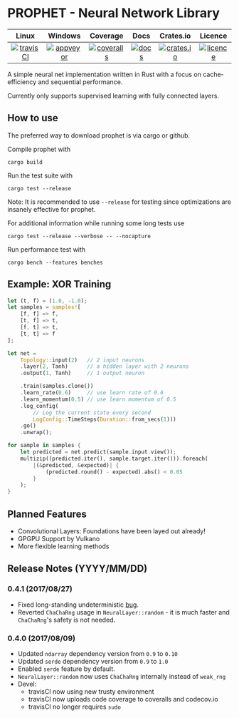 
PROPHET - Neural Network Library
================================

|        Linux        |       Windows       |       Coverage       |          Docs         |     Crates.io         |       Licence      |
|:-------------------:|:-------------------:|:--------------------:|:---------------------:|:---------------------:|:------------------:|
| [![travisCI][1]][2] | [![appveyor][3]][4] | [![coveralls][5]][6] | [![docs][11]][12 ]    | [![crates.io][9]][10] | [![licence][7]][8] |


A simple neural net implementation written in Rust with a focus on cache-efficiency and sequential performance.

Currently only supports supervised learning with fully connected layers.

## How to use

The preferred way to download prophet is via cargo or github.

Compile prophet with

```
cargo build
```

Run the test suite with

```
cargo test --release
```

Note: It is recommended to use `--release` for testing since optimizations are insanely effective for prophet.

For additional information while running some long tests use

```
cargo test --release --verbose -- --nocapture
```

Run performance test with

```
cargo bench --features benches
```

## Example: XOR Training

```rust
let (t, f) = (1.0, -1.0);
let samples = samples![
	[f, f] => f,
	[t, f] => t,
	[f, t] => t,
	[t, t] => f
];

let net =
	Topology::input(2)   // 2 input neurons
	.layer(2, Tanh)      // a hidden layer with 2 neurons
	.output(1, Tanh)     // 1 output neuron

	.train(samples.clone())
	.learn_rate(0.6)     // use learn rate of 0.6
	.learn_momentum(0.5) // use learn momentum of 0.5
	.log_config(
		// Log the current state every second
		LogConfig::TimeSteps(Duration::from_secs(1)))
	.go()
	.unwrap();

for sample in samples {
	let predicted = net.predict(sample.input.view());
	multizip((predicted.iter(), sample.target.iter())).foreach(
		|(&predicted, &expected)| {
			(predicted.round() - expected).abs() < 0.05
		}
	);
}
```

## Planned Features

- Convolutional Layers: Foundations have been layed out already!
- GPGPU Support by Vulkano
- More flexible learning methods

## Release Notes (YYYY/MM/DD)

### 0.4.1 (2017/08/27)

- Fixed long-standing undeterministic [bug](https://github.com/Robbepop/prophet/issues/2).
- Reverted `ChaChaRng` usage in `NeuralLayer::random` - it is much faster and `ChaChaRng`'s safety is not needed.

### 0.4.0 (2017/08/09)

- Updated `ndarray` dependency version from `0.9` to `0.10`
- Updated `serde` dependency version from `0.9` to `1.0`
- Enabled `serde` feature by default.
- `NeuralLayer::random` now uses `ChaChaRng` internally instead of `weak_rng`
- Devel:
	- travisCI now using new trusty environment
	- travisCI now uploads code coverage to coveralls and codecov.io
	- travisCI no longer requires `sudo`

[1]: https://travis-ci.org/Robbepop/prophet.svg?branch=master
[2]: https://travis-ci.org/Robbepop/prophet
[3]: https://ci.appveyor.com/api/projects/status/2ckrux25wpa5eseh/branch/master?svg=true
[4]: https://ci.appveyor.com/project/Robbepop/prophet/branch/master
[5]: https://coveralls.io/repos/github/Robbepop/prophet/badge.svg?branch=master
[6]: https://coveralls.io/github/Robbepop/prophet?branch=master
[7]: https://img.shields.io/badge/license-MIT-blue.svg
[8]: ./LICENCE
[9]: https://img.shields.io/crates/v/prophet.svg
[10]: https://crates.io/crates/prophet
[11]: https://docs.rs/prophet/badge.svg
[12]: https://docs.rs/prophet
